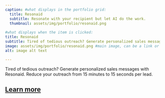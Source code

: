 ```yaml
---
caption: #what displays in the portfolio grid:
  title: Resonaid
  subtitle: Resonate with your recipient but let AI do the work. 
  thumbnail: assets/img/portfolio/resonaid.png
  
#what displays when the item is clicked:
title: Resonaid
subtitle: Tired of tedious outreach? Generate personalized sales messages with Resonaid.
image: assets/img/portfolio/resonaid.png #main image, can be a link or a file in assets/img/portfolio
alt: image alt text

---
```

Tired of tedious outreach?
Generate personalized sales messages with Resonaid.
Reduce your outreach from 15 minutes to 15 seconds per lead.

## [Learn more](https://www.resonaid.co)